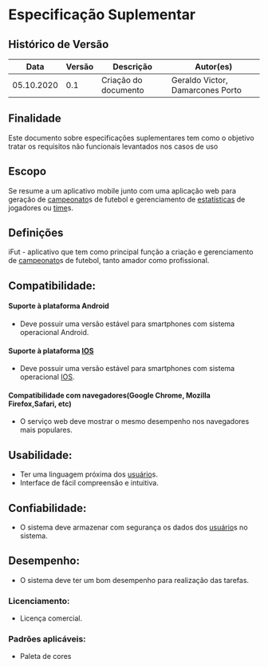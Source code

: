 # Especificação Suplementar

## Histórico de Versão
<table class="table table-striped border">
    <thead>
        <th>Data</th> 
        <th>Versão </th> 
        <th>Descrição</th> 
        <th>Autor(es)</th>
    </thead>
    <tbody>
        <tr>
            <td> 05.10.2020 </td>
            <td>  0.1   </td>
            <td> Criação do documento</td>
            <td> Geraldo Victor, Damarcones Porto </td>
        </tr>
    </tbody>
</table>

## Finalidade
Este documento sobre especificações suplementares tem como o objetivo tratar os requisitos não funcionais levantados nos casos de uso
## Escopo
Se resume a um aplicativo mobile junto com uma aplicação web para geração de <a href="../../modelagem/lexico/#campeonato">campeonato</a>s de futebol e gerenciamento de  <a href="../../modelagem/lexico/#estatisticas">estatísticas</a> de jogadores ou  <a href="../../modelagem/lexico/#time">time</a>s.
## Definições
iFut - aplicativo que tem como principal função a criação e gerenciamento de <a href="../../modelagem/lexico/#campeonato">campeonato</a>s de futebol, tanto amador como profissional.
## Compatibilidade:
#### Suporte à plataforma Android
- Deve possuir uma versão estável para smartphones com sistema operacional Android.
#### Suporte à plataforma  <a href="../../modelagem/lexico/#ios">IOS</a>
- Deve possuir uma versão estável para smartphones com sistema operacional  <a href="../../modelagem/lexico/#ios">IOS</a>.
#### Compatibilidade com navegadores(Google Chrome, Mozilla Firefox,Safari, etc)
- O serviço web deve mostrar o mesmo desempenho nos navegadores mais populares. 
## Usabilidade:
- Ter uma linguagem próxima dos  <a href="../../modelagem/lexico/#usuario">usuário</a>s.
- Interface de fácil compreensão e intuitiva. 
## Confiabilidade:
- O sistema deve armazenar com segurança os dados dos  <a href="../../modelagem/lexico/#usuario">usuário</a>s no sistema.
## Desempenho:
- O sistema deve ter um bom desempenho para realização das tarefas.
### Licenciamento:
- Licença comercial.
### Padrões aplicáveis:
- Paleta de cores

